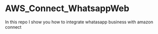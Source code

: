 # AWS_Connect_WhatsappWeb
In this repo I show you how to integrate whatasapp business with amazon connect
